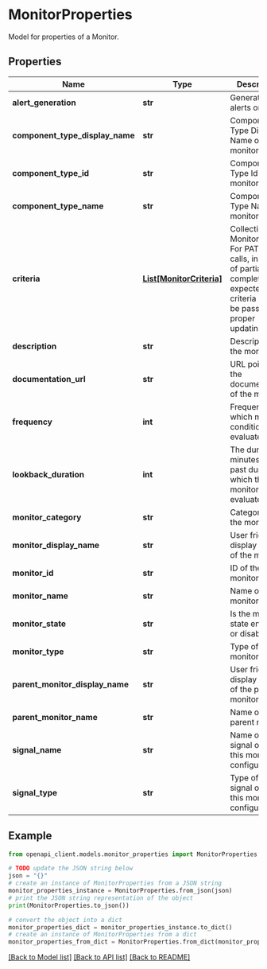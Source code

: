 # MonitorProperties

Model for properties of a Monitor.

## Properties

Name | Type | Description | Notes
------------ | ------------- | ------------- | -------------
**alert_generation** | **str** | Generates alerts or not | [optional] [readonly] 
**component_type_display_name** | **str** | Component Type Display Name of the monitor | [optional] [readonly] 
**component_type_id** | **str** | Component Type Id of monitor | [optional] [readonly] 
**component_type_name** | **str** | Component Type Name of monitor | [optional] [readonly] 
**criteria** | [**List[MonitorCriteria]**](MonitorCriteria.md) | Collection of MonitorCriteria. For PATCH calls, instead of partial list, complete list of expected criteria should be passed for proper updating. | [optional] [readonly] 
**description** | **str** | Description of the monitor | [optional] [readonly] 
**documentation_url** | **str** | URL pointing to the documentation of the monitor | [optional] [readonly] 
**frequency** | **int** | Frequency at which monitor condition is evaluated | [optional] [readonly] 
**lookback_duration** | **int** | The duration in minutes in the past during which the monitor is evaluated | [optional] [readonly] 
**monitor_category** | **str** | Category of the monitor | [optional] [readonly] 
**monitor_display_name** | **str** | User friendly display name of the monitor | [optional] [readonly] 
**monitor_id** | **str** | ID of the monitor | [optional] [readonly] 
**monitor_name** | **str** | Name of the monitor | [optional] [readonly] 
**monitor_state** | **str** | Is the monitor state enabled or disabled | [optional] [readonly] 
**monitor_type** | **str** | Type of the monitor | [optional] [readonly] 
**parent_monitor_display_name** | **str** | User friendly display name of the parent monitor | [optional] [readonly] 
**parent_monitor_name** | **str** | Name of the parent monitor | [optional] [readonly] 
**signal_name** | **str** | Name of the signal on which this monitor is configured. | [optional] [readonly] 
**signal_type** | **str** | Type of the signal on which this monitor is configured. | [optional] [readonly] 

## Example

```python
from openapi_client.models.monitor_properties import MonitorProperties

# TODO update the JSON string below
json = "{}"
# create an instance of MonitorProperties from a JSON string
monitor_properties_instance = MonitorProperties.from_json(json)
# print the JSON string representation of the object
print(MonitorProperties.to_json())

# convert the object into a dict
monitor_properties_dict = monitor_properties_instance.to_dict()
# create an instance of MonitorProperties from a dict
monitor_properties_from_dict = MonitorProperties.from_dict(monitor_properties_dict)
```
[[Back to Model list]](../README.md#documentation-for-models) [[Back to API list]](../README.md#documentation-for-api-endpoints) [[Back to README]](../README.md)


